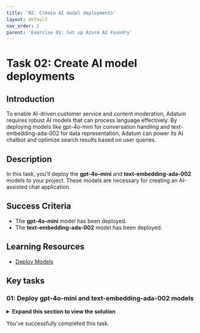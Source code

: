 ```yaml
---
title: '02. Create AI model deployments'
layout: default
nav_order: 2
parent: 'Exercise 01: Set up Azure AI Foundry'
---
```


# Task 02: Create AI model deployments

## Introduction

To enable AI-driven customer service and content moderation, Adatum requires robust AI models that can process language effectively. By deploying models like gpt-4o-mini for conversation handling and text-embedding-ada-002 for data representation, Adatum can power its AI chatbot and optimize search results based on user queries.

## Description

In this task, you'll deploy the **gpt-4o-mini** and **text-embedding-ada-002** models to your project. These models are necessary for creating an AI-assisted chat application.

## Success Criteria

- The **gpt-4o-mini** model has been deployed.
- The **text-embedding-ada-002** model has been deployed.

## Learning Resources

- [Deploy Models](https://learn.microsoft.com/en-us/azure/ai-studio/tutorials/copilot-sdk-create-resources?tabs=windows#create-helper-script)

## Key tasks

### 01: Deploy gpt-4o-mini and text-embedding-ada-002 models

<details markdown="block">
<summary><strong>Expand this section to view the solution</strong></summary>

1. From the **Overview** tab on the **project1** page, select **Models + endpoints** from the left menu.

    ![xcoz83rr.jpg](../media/xcoz83rr.jpg)

1. From the **Manage deployments of your models and services** page, select **+ Deploy model** and then select **Deploy base model**.

1. From the **Select a model** page, select **gpt-4o-mini**, then select **Confirm**.

    ![9fzheywo.jpg](../media/9fzheywo.jpg)

1. On the **Deploy model gpt-4o-mini** page, set the **Deployment type** to **Standard**.

1. Move the **Tokens per Minute Rate Limit** slider to around **500K**. Leave all other settings as default and select **Deploy**.

    ![fbg4xmle.jpg](../media/fbg4xmle.jpg)

1. Once deployed, select the back button to return to the **Manage deployments of your models and services** page and deploy another base model.

1. For this one, select **text-embedding-ada-002**, then  select **Confirm**.

    ![9jv0ohyf.jpg](../media/9jv0ohyf.jpg)

1. Ensure the **Deployment type** is set to **Standard**, then select **Deploy**.

    {: .important } 
    > These models will be used later to create a chatbot for querying product data.

</details>

You’ve successfully completed this task.
